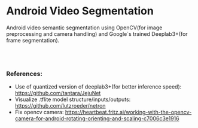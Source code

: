 # Android Video Segmentation
Android video semantic segmentation using OpenCV(for image preprocessing and camera handling) and Google´s trained Deeplab3+(for frame segmentation).

<br></br>

### References:
* Use of quantized version of deeplab3+(for better inference speed): https://github.com/tantara/JejuNet
* Visualize .tflite model structure/inputs/outputs: https://github.com/lutzroeder/netron
* Fix opencv camera: https://heartbeat.fritz.ai/working-with-the-opencv-camera-for-android-rotating-orienting-and-scaling-c7006c3e1916

